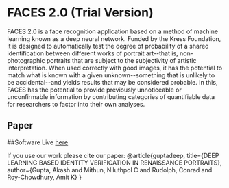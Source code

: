 # FACES 2.0 (Trial Version)

FACES 2.0 is a face recognition application based on a method of machine learning known as a deep neural network. Funded by the Kress Foundation, it is designed to automatically test the degree of probability of a shared identification between different works of portrait art--that is, non-photographic portraits that are subject to the subjectivity of artistic interpretation. When used correctly with good images, it has the potential to match what is known with a given unknown--something that is unlikely to be accidental--and yields results that may be considered probable. In this, FACES has the potential to provide previously unnoticeable or unconfirmable information by contributing categories of quantifiable data for researchers to factor into their own analyses.

## Paper

##Software Live [here](http://faces2.engr.ucr.edu/ "FACES 2.0 Homepage")

If you use our work please cite our paper:
@article{guptadeep,
  title={DEEP LEARNING BASED IDENTITY VERIFICATION IN RENAISSANCE PORTRAITS},
  author={Gupta, Akash and Mithun, Niluthpol C and Rudolph, Conrad and Roy-Chowdhury, Amit K}
}
